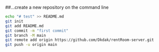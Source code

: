 
##...create a new repository on the command line
```sh
echo "# test" >> README.md
git init
git add README.md
git commit -m "first commit"
git branch -M main
git remote add origin https://github.com/Dkdak/rentRoom-server.git
git push -u origin main
```
